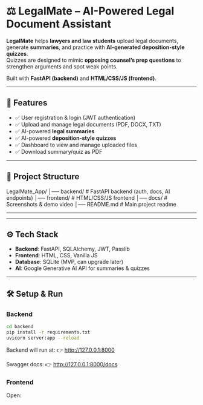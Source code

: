 # ⚖️ LegalMate – AI-Powered Legal Document Assistant

**LegalMate** helps **lawyers and law students** upload legal documents, generate **summaries**, and practice with **AI-generated deposition-style quizzes**.  
Quizzes are designed to mimic **opposing counsel’s prep questions** to strengthen arguments and spot weak points.  

Built with **FastAPI (backend)** and **HTML/CSS/JS (frontend)**.

---

## 🚀 Features
- ✅ User registration & login (JWT authentication)
- ✅ Upload and manage legal documents (PDF, DOCX, TXT)
- ✅ AI-powered **legal summaries**
- ✅ AI-powered **deposition-style quizzes**
- ✅ Dashboard to view and manage uploaded files
- ✅ Download summary/quiz as PDF

---

## 📂 Project Structure
LegalMate_App/
│── backend/ # FastAPI backend (auth, docs, AI endpoints)
│── frontend/ # HTML/CSS/JS frontend
│── docs/ # Screenshots & demo video
│── README.md # Main project readme

---


---

## ⚙️ Tech Stack
- **Backend**: FastAPI, SQLAlchemy, JWT, Passlib  
- **Frontend**: HTML, CSS, Vanilla JS  
- **Database**: SQLite (MVP, can upgrade later)  
- **AI**: Google Generative AI API for summaries & quizzes  

---

## 🛠️ Setup & Run

### Backend
```bash
cd backend
pip install -r requirements.txt
uvicorn server:app --reload
```

Backend will run at:
👉 http://127.0.0.1:8000

Swagger docs:
👉 http://127.0.0.1:8000/docs

### Frontend
Open:
